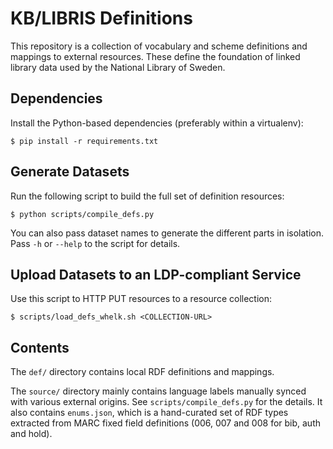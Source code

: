# KB/LIBRIS Definitions

This repository is a collection of vocabulary and scheme definitions and
mappings to external resources. These define the foundation of linked library
data used by the National Library of Sweden.

## Dependencies

Install the Python-based dependencies (preferably within a virtualenv):

    $ pip install -r requirements.txt

## Generate Datasets

Run the following script to build the full set of definition resources:

    $ python scripts/compile_defs.py

You can also pass dataset names to generate the different parts in isolation.
Pass `-h` or `--help` to the script for details.

## Upload Datasets to an LDP-compliant Service

Use this script to HTTP PUT resources to a resource collection:

    $ scripts/load_defs_whelk.sh <COLLECTION-URL>

## Contents

The `def/` directory contains local RDF definitions and mappings.

The `source/` directory mainly contains language labels manually synced with
various external origins. See `scripts/compile_defs.py` for the details. It
also contains `enums.json`, which is a hand-curated set of RDF types extracted
from MARC fixed field definitions (006, 007 and 008 for bib, auth and hold).

